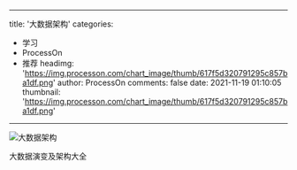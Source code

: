 
---
title: '大数据架构'
categories: 
 - 学习
 - ProcessOn
 - 推荐
headimg: 'https://img.processon.com/chart_image/thumb/617f5d320791295c857ba1df.png'
author: ProcessOn
comments: false
date: 2021-11-19 01:10:05
thumbnail: 'https://img.processon.com/chart_image/thumb/617f5d320791295c857ba1df.png'
---

<div>   
<img class="thumb" alt="大数据架构" src="https://img.processon.com/chart_image/thumb/617f5d320791295c857ba1df.png" referrerpolicy="no-referrer">
<p>大数据演变及架构大全</p>  
</div>
            